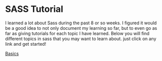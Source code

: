 # SASS Tutorial

I learned a lot about Sass during the past 8 or so weeks. I figured it would be a good idea to not only document my learning so far, but to even
go as far as giving tutorials for each topic I have learned. Below you will find different topics in sass that you may want to learn about. just click
on any link and get started!

[Basics](topics/basic-setup.md)            
[]()
[]()
[]()